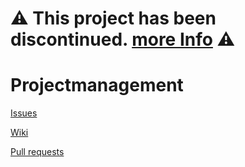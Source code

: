 # ⚠ This project has been discontinued. [more Info](https://github.com/efidroid/projectmanagement/issues/152#issuecomment-562019779) ⚠

# Projectmanagement

[Issues](https://github.com/efidroid/projectmanagement/issues)

[Wiki](https://github.com/efidroid/projectmanagement/wiki)

[Pull requests](https://github.com/pulls?utf8=%E2%9C%93&q=is%3Aopen+is%3Apr+user%3Aefidroid)
